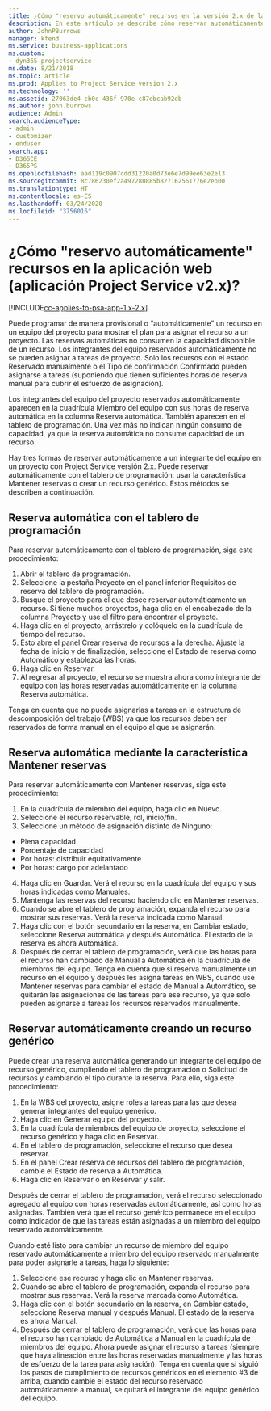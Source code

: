 ```yaml
---
title: ¿Cómo "reservo automáticamente" recursos en la versión 2.x de la aplicación?
description: En este artículo se describe cómo reservar automáticamente integrantes del equipo del proyecto con Project Service.
author: JohnPBurrows
manager: kfend
ms.service: business-applications
ms.custom:
- dyn365-projectservice
ms.date: 8/21/2018
ms.topic: article
ms.prod: Applies to Project Service version 2.x
ms.technology: ''
ms.assetid: 27063de4-cb0c-436f-970e-c87ebcab92db
ms.author: john.burrows
audience: Admin
search.audienceType:
- admin
- customizer
- enduser
search.app:
- D365CE
- D365PS
ms.openlocfilehash: aad119c0907cdd31220a0d73e6e7d99ee63e2e13
ms.sourcegitcommit: 8c786230ef2a497280885b827162561776e2eb00
ms.translationtype: HT
ms.contentlocale: es-ES
ms.lasthandoff: 03/24/2020
ms.locfileid: "3756016"
---
```

# <a name="how-do-i-soft-book-resources-in-the-web-app-project-service-app-v2x"></a>¿Cómo "reservo automáticamente" recursos en la aplicación web (aplicación Project Service v2.x)?

[!INCLUDE[cc-applies-to-psa-app-1.x-2.x](../includes/cc-applies-to-psa-app-1x-2x.md)]

Puede programar de manera provisional o “automáticamente” un recurso en un equipo del proyecto para mostrar el plan para asignar el recurso a un proyecto. Las reservas automáticas no consumen la capacidad disponible de un recurso. Los integrantes del equipo reservados automáticamente no se pueden asignar a tareas de proyecto. Solo los recursos con el estado Reservado manualmente o el Tipo de confirmación Confirmado pueden asignarse a tareas (suponiendo que tienen suficientes horas de reserva manual para cubrir el esfuerzo de asignación).

Los integrantes del equipo del proyecto reservados automáticamente aparecen en la cuadrícula Miembro del equipo con sus horas de reserva automática en la columna Reserva automática. También aparecen en el tablero de programación. Una vez más no indican ningún consumo de capacidad, ya que la reserva automática no consume capacidad de un recurso.

Hay tres formas de reservar automáticamente a un integrante del equipo en un proyecto con Project Service versión 2.x. Puede reservar automáticamente con el tablero de programación, usar la característica Mantener reservas o crear un recurso genérico. Estos métodos se describen a continuación.

## <a name="soft-book-with-the-schedule-board"></a>Reserva automática con el tablero de programación

Para reservar automáticamente con el tablero de programación, siga este procedimiento: 
1. Abrir el tablero de programación.
2. Seleccione la pestaña Proyecto en el panel inferior Requisitos de reserva del tablero de programación.
3. Busque el proyecto para el que desee reservar automáticamente un recurso. Si tiene muchos proyectos, haga clic en el encabezado de la columna Proyecto y use el filtro para encontrar el proyecto.
4. Haga clic en el proyecto, arrástrelo y colóquelo en la cuadrícula de tiempo del recurso.
5. Esto abre el panel Crear reserva de recursos a la derecha. Ajuste la fecha de inicio y de finalización, seleccione el Estado de reserva como Automático y establezca las horas. 
6. Haga clic en Reservar.
7. Al regresar al proyecto, el recurso se muestra ahora como integrante del equipo con las horas reservadas automáticamente en la columna Reserva automática.

Tenga en cuenta que no puede asignarlas a tareas en la estructura de descomposición del trabajo (WBS) ya que los recursos deben ser reservados de forma manual en el equipo al que se asignarán.

## <a name="soft-book-using-the-maintain-bookings-feature"></a>Reserva automática mediante la característica Mantener reservas

Para reservar automáticamente con Mantener reservas, siga este procedimiento:
1. En la cuadrícula de miembro del equipo, haga clic en Nuevo.
2. Seleccione el recurso reservable, rol, inicio/fin.
3. Seleccione un método de asignación distinto de Ninguno:
- Plena capacidad
- Porcentaje de capacidad
- Por horas: distribuir equitativamente
- Por horas: cargo por adelantado
4. Haga clic en Guardar. Verá el recurso en la cuadrícula del equipo y sus horas indicadas como Manuales.
5. Mantenga las reservas del recurso haciendo clic en Mantener reservas.
6. Cuando se abre el tablero de programación, expanda el recurso para mostrar sus reservas. Verá la reserva indicada como Manual.
7. Haga clic con el botón secundario en la reserva, en Cambiar estado, seleccione Reserva automática y después Automática. El estado de la reserva es ahora Automática.
8. Después de cerrar el tablero de programación, verá que las horas para el recurso han cambiado de Manual a Automática en la cuadrícula de miembros del equipo.
Tenga en cuenta que si reserva manualmente un recurso en el equipo y después les asigna tareas en WBS, cuando use Mantener reservas para cambiar el estado de Manual a Automático, se quitarán las asignaciones de las tareas para ese recurso, ya que solo pueden asignarse a tareas los recursos reservados manualmente.

## <a name="soft-book-by-creating-a-generic-resource"></a>Reservar automáticamente creando un recurso genérico

Puede crear una reserva automática generando un integrante del equipo de recurso genérico, cumpliendo el tablero de programación o Solicitud de recursos y cambiando el tipo durante la reserva.
Para ello, siga este procedimiento:

1. En la WBS del proyecto, asigne roles a tareas para las que desea generar integrantes del equipo genérico.
2. Haga clic en Generar equipo del proyecto.
3. En la cuadrícula de miembros del equipo de proyecto, seleccione el recurso genérico y haga clic en Reservar.
4. En el tablero de programación, seleccione el recurso que desea reservar.
5. En el panel Crear reserva de recursos del tablero de programación, cambie el Estado de reserva a Automática.
6. Haga clic en Reservar o en Reservar y salir.

Después de cerrar el tablero de programación, verá el recurso seleccionado agregado al equipo con horas reservadas automáticamente, así como horas asignadas. También verá que el recurso genérico permanece en el equipo como indicador de que las tareas están asignadas a un miembro del equipo reservado automáticamente.

Cuando esté listo para cambiar un recurso de miembro del equipo reservado automáticamente a miembro del equipo reservado manualmente para poder asignarle a tareas, haga lo siguiente:

1. Seleccione ese recurso y haga clic en Mantener reservas.
2. Cuando se abre el tablero de programación, expanda el recurso para mostrar sus reservas. Verá la reserva marcada como Automática.
3. Haga clic con el botón secundario en la reserva, en Cambiar estado, seleccione Reserva manual y después Manual. El estado de la reserva es ahora Manual.
4. Después de cerrar el tablero de programación, verá que las horas para el recurso han cambiado de Automática a Manual en la cuadrícula de miembros del equipo. Ahora puede asignar el recurso a tareas (siempre que haya alineación entre las horas reservadas manualmente y las horas de esfuerzo de la tarea para asignación). Tenga en cuenta que si siguió los pasos de cumplimiento de recursos genéricos en el elemento #3 de arriba, cuando cambie el estado del recurso reservado automáticamente a manual, se quitará el integrante del equipo genérico del equipo.
